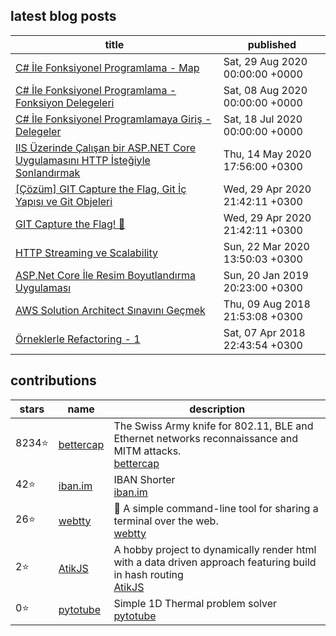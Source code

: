 ## latest blog posts

<!-- blog starts -->
| title | published |
| - | - | 
|[C# İle Fonksiyonel Programlama - Map](https://blog.guneysu.xyz/post/functional-programming-with-csharp-map/) | Sat, 29 Aug 2020 00:00:00 +0000 |
|[C# İle Fonksiyonel Programlama - Fonksiyon Delegeleri](https://blog.guneysu.xyz/post/functional-programming-with-csharp-function-delegates/) | Sat, 08 Aug 2020 00:00:00 +0000 |
|[C# İle Fonksiyonel Programlamaya Giriş - Delegeler](https://blog.guneysu.xyz/post/functional-programming-with-csharp-intro-delegates/) | Sat, 18 Jul 2020 00:00:00 +0000 |
|[IIS Üzerinde Çalışan bir ASP.NET Core Uygulamasını HTTP İsteğiyle Sonlandırmak](https://blog.guneysu.xyz/post/stopping-aspnetcore-web-via-http/) | Thu, 14 May 2020 17:56:00 +0300 |
|[[Çözüm] GIT Capture the Flag, Git İç Yapısı ve Git Objeleri](https://blog.guneysu.xyz/post/odulsuz-git-ctf-yarismasi-cozum/) | Wed, 29 Apr 2020 21:42:11 +0300 |
|[GIT Capture the Flag! 🏴](https://blog.guneysu.xyz/post/odulsuz-git-ctf-yarismasi/) | Wed, 29 Apr 2020 21:42:11 +0300 |
|[HTTP Streaming ve Scalability](https://blog.guneysu.xyz/post/http-streaming-asp-net-core/) | Sun, 22 Mar 2020 13:50:03 +0300 |
|[ASP.Net Core İle Resim Boyutlandırma Uygulaması](https://blog.guneysu.xyz/post/aspnet-core-1-image-server/) | Sun, 20 Jan 2019 20:23:00 +0300 |
|[AWS Solution Architect Sınavını Geçmek](https://blog.guneysu.xyz/post/aws-solution-architect-sinavini-gecmek/) | Thu, 09 Aug 2018 21:53:08 +0300 |
|[Örneklerle Refactoring - 1](https://blog.guneysu.xyz/post/orneklerle-refactoring-i/) | Sat, 07 Apr 2018 22:43:54 +0300 |
<!-- blog ends -->

## contributions
<!-- contribs starts -->
| stars | name | description |
| - | - | - |
 8234⭐ | [bettercap](bettercap/bettercap) | The Swiss Army knife for 802.11, BLE and Ethernet networks reconnaissance and MITM attacks.<br>[bettercap](https://www.bettercap.org/)
 42⭐ | [iban.im](monocash/iban.im) | IBAN Shorter<br>[iban.im](https://iban.im)
 26⭐ | [webtty](nickvdyck/webtty) | <g-emoji class="g-emoji" alias="electric_plug" fallback-src="https://github.githubassets.com/images/icons/emoji/unicode/1f50c.png">🔌</g-emoji> A simple command-line tool for sharing a terminal over the web.<br>[webtty]()
 2⭐ | [AtikJS](AhmetHuseyinDOK/AtikJS) | A hobby project to dynamically render html with a data driven approach featuring build in hash routing<br>[AtikJS]()
 0⭐ | [pytotube](guneysus-archieve/pytotube) | Simple 1D Thermal problem solver<br>[pytotube]()
<!-- contribs ends -->
